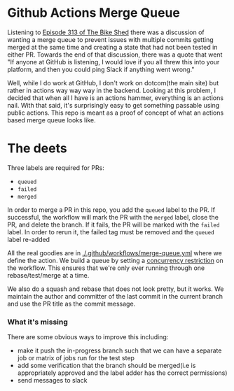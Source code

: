 # Github Actions Merge Queue

Listening to [Episode 313 of The Bike Shed](https://www.bikeshed.fm/313) there was a discussion of wanting a merge queue to prevent issues with multiple commits getting merged at the same time and creating a state that had not been tested in either PR. Towards the end of that discussion, there was a quote that went "If anyone at GitHub is listening, I would love if you all threw this into your platform, and then you could ping Slack if anything went wrong."


Well, while I do work at GitHub, I don't work on dotcom(the main site) but rather in actions way way way in the backend. Looking at this problem, I decided that when all I have is an actions hammer, everything is an actions nail. With that said, it's surprisingly easy to get something passable using public actions. This repo is meant as a proof of concept of what an actions based merge queue looks like. 


# The deets

Three labels are required for PRs: 
- `queued`
- `failed`
- `merged`

In order to merge a PR in this repo, you add the `queued` label to the PR. If successful, the workflow will mark the PR with the `merged` label, close the PR, and delete the branch. If it fails, the PR will be marked with the `failed` label. In order to rerun it, the failed tag must be removed and the `queued` label re-added

All the real goodies are in [./.github/workflows/merge-queue.yml](./.github/workflows/merge-queue.yml) where we define the action. We build a queue by setting a [concurrency restriction](https://github.blog/changelog/2021-04-19-github-actions-limit-workflow-run-or-job-concurrency/) on the workflow. This ensures that we're only ever running through one rebase/test/merge at a time. 

We also do a squash and rebase that does not look pretty, but it works. We maintain the author and committer of the last commit in the current branch and use the PR title as the commit message.


### What it's missing

There are some obvious ways to improve this including:
- make it push the in-progress branch such that we can have a separate job or matrix of jobs run for the test step
- add some verification that the branch should be merged(i.e is appropriately approved and the label adder has the correct permissions)
- send messages to slack
